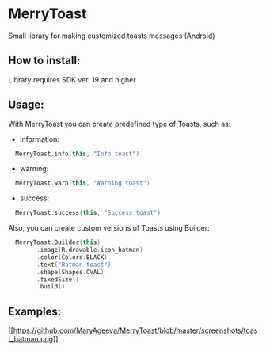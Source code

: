 # MerryToast

Small library for making customized toasts messages (Android)

How to install:
-------
  Library requires SDK ver. 19 and higher

Usage:
-------

With MerryToast you can create predefined type of Toasts, such as:
  * information:
 
```kt
  MerryToast.info(this, "Info toast")
```
  * warning:
 
```kt
  MerryToast.warn(this, "Warning toast")
```
  * success:
 
```kt
  MerryToast.success(this, "Success toast")
```

Also, you can create custom versions of Toasts using Builder:

```kt
  MerryToast.Builder(this)
        .image(R.drawable.icon_batman)
        .color(Colors.BLACK)
        .text("Batman toast")
        .shape(Shapes.OVAL)
        .fixedSize()
        .build()
```

Examples:
-------
[[https://github.com/MaryAgeeva/MerryToast/blob/master/screenshots/toast_batman.png]]
